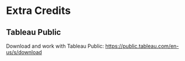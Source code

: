 # Extra Credits

## Tableau Public
Download and work with Tableau Public: https://public.tableau.com/en-us/s/download

